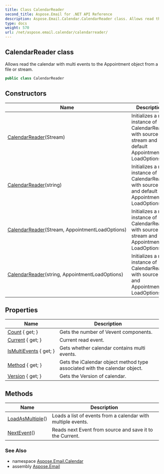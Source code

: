 ```yaml
---
title: Class CalendarReader
second_title: Aspose.Email for .NET API Reference
description: Aspose.Email.Calendar.CalendarReader class. Allows read the calendar with multi events to the Appointment object from a file or stream
type: docs
weight: 570
url: /net/aspose.email.calendar/calendarreader/
---
```

## CalendarReader class

Allows read the calendar with multi events to the Appointment object from a file or stream.

```csharp
public class CalendarReader
```

## Constructors

| Name | Description |
| --- | --- |
| [CalendarReader](calendarreader/#constructor)(Stream) | Initializes a new instance of CalendarReader with source stream and default Appointment LoadOptions. |
| [CalendarReader](calendarreader/#constructor_2)(string) | Initializes a new instance of CalendarReader with source file and default Appointment LoadOptions. |
| [CalendarReader](calendarreader/#constructor_1)(Stream, AppointmentLoadOptions) | Initializes a new instance of CalendarReader with source stream and Appointment LoadOptions. |
| [CalendarReader](calendarreader/#constructor_3)(string, AppointmentLoadOptions) | Initializes a new instance of CalendarReader with source file and Appointment LoadOptions. |

## Properties

| Name | Description |
| --- | --- |
| [Count](../../aspose.email.calendar/calendarreader/count/) { get; } | Gets the number of Vevent components. |
| [Current](../../aspose.email.calendar/calendarreader/current/) { get; } | Current read event. |
| [IsMultiEvents](../../aspose.email.calendar/calendarreader/ismultievents/) { get; } | Gets whether calendar contains multi events. |
| [Method](../../aspose.email.calendar/calendarreader/method/) { get; } | Gets the iCalendar object method type associated with the calendar object. |
| [Version](../../aspose.email.calendar/calendarreader/version/) { get; } | Gets the Version of calendar. |

## Methods

| Name | Description |
| --- | --- |
| [LoadAsMultiple](../../aspose.email.calendar/calendarreader/loadasmultiple/)() | Loads a list of events from a calendar with multiple events. |
| [NextEvent](../../aspose.email.calendar/calendarreader/nextevent/)() | Reads next Event from source and save it to the Current. |

### See Also

* namespace [Aspose.Email.Calendar](../../aspose.email.calendar/)
* assembly [Aspose.Email](../../)


